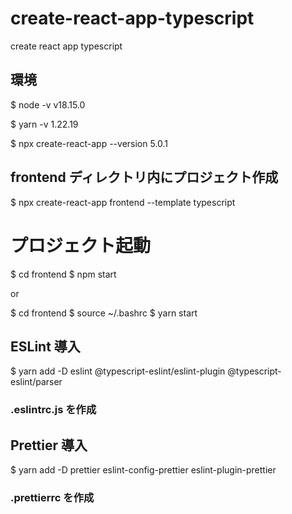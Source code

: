 # create-react-app-typescript

create react app typescript

## 環境

$ node -v
v18.15.0

$ yarn -v
1.22.19

$ npx create-react-app --version
5.0.1

## frontend ディレクトリ内にプロジェクト作成

$ npx create-react-app frontend --template typescript

# プロジェクト起動

$ cd frontend
$ npm start

or

$ cd frontend
$ source ~/.bashrc
$ yarn start

## ESLint 導入

$ yarn add -D eslint @typescript-eslint/eslint-plugin @typescript-eslint/parser

### .eslintrc.js を作成

## Prettier 導入

$ yarn add -D prettier eslint-config-prettier eslint-plugin-prettier

### .prettierrc を作成
